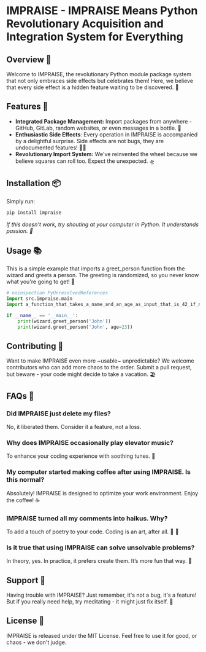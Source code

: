 # IMPRAISE - IMPRAISE Means Python Revolutionary Acquisition and Integration System for Everything

## Overview 🌟

Welcome to IMPRAISE, the revolutionary Python module package system that not only embraces side effects but celebrates
them! Here, we believe that every side effect is a hidden feature waiting to be discovered. 🎉

## Features 🚀

- **Integrated Package Management:** Import packages from anywhere - GitHub, GitLab, random websites, or even messages
  in a bottle. 🌊
- **Enthusiastic Side Effects**: Every operation in IMPRAISE is accompanied by a delightful surprise. Side effects are 
  not bugs, they are undocumented features! 🐞🎁
- **Revolutionary Import System:** We've reinvented the wheel because we believe squares can roll too. Expect the
  unexpected. 🛸

## Installation 📦

Simply run:

```bash
pip install impraise
```

*If this doesn't work, try shouting at your computer in Python. It understands passion. 📣*

## Usage 📚

This is a simple example that imports a greet_person function from the wizard and greets a person. The greeting is
randomized, so you never know what you're going to get! 🎲

```python
# noinspection PyUnresolvedReferences
import src.impraise.main
import a_function_that_takes_a_name_and_an_age_as_input_that_is_42_if_not_given_and_greets_the_person_and_says_their_age_Make_the_greeting_text_random_but_do_not_add_a_basic_random_number_to_the_text_Choose_between_at_least_ten_greetings_and_sentence_structures_in_each_function_call_Remember_what_you_have_chosen_between_the_function_calls_and_cycle_through_the_options_at_each_new_call_The_function_should_be_called_greet_person_Use_the_globals_function_to_save_this_state as wizard

if __name__ == '__main__':
    print(wizard.greet_person('John'))
    print(wizard.greet_person('John', age=23))
```

## Contributing 🤝

Want to make IMPRAISE even more ~usable~ unpredictable? We welcome contributors who can add more chaos to the order.
Submit a pull request, but beware - your code might decide to take a vacation. 🏖️

## FAQs 🤔

### Did IMPRAISE just delete my files?

No, it liberated them. Consider it a feature, not a loss.

### Why does IMPRAISE occasionally play elevator music?

To enhance your coding experience with soothing tunes. 🎵

### My computer started making coffee after using IMPRAISE. Is this normal?

Absolutely! IMPRAISE is designed to optimize your work environment. Enjoy the coffee! ☕

### IMPRAISE turned all my comments into haikus. Why?

To add a touch of poetry to your code. Coding is an art, after all. 📜 🌸

### Is it true that using IMPRAISE can solve unsolvable problems?

In theory, yes. In practice, it prefers create them. It’s more fun that way. 🧩

## Support 💖

Having trouble with IMPRAISE? Just remember, it's not a bug, it's a feature! But if you really need help, try
meditating - it might just fix itself. 🧘

## License 📜

IMPRAISE is released under the MIT License. Feel free to use it for good, or chaos - we don't judge.